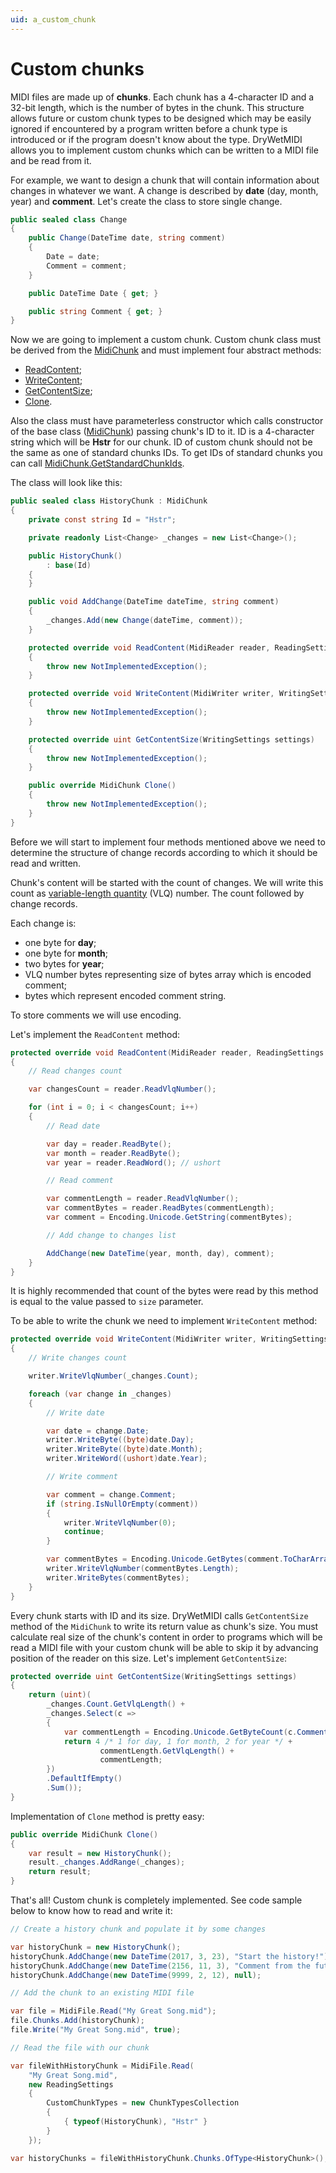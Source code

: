 ```yaml
---
uid: a_custom_chunk
---
```


# Custom chunks

MIDI files are made up of **chunks**. Each chunk has a 4-character ID and a 32-bit length, which is the number of bytes in the chunk. This structure allows future or custom chunk types to be designed which may be easily ignored if encountered by a program written before a chunk type is introduced or if the program doesn't know about the type. DryWetMIDI allows you to implement custom chunks which can be written to a MIDI file and be read from it.

For example, we want to design a chunk that will contain information about changes in whatever we want. A change is described by **date** (day, month, year) and **comment**. Let's create the class to store single change.

```csharp
public sealed class Change
{
    public Change(DateTime date, string comment)
    {
        Date = date;
        Comment = comment;
    }

    public DateTime Date { get; }

    public string Comment { get; }
}
```

Now we are going to implement a custom chunk. Custom chunk class must be derived from the [MidiChunk](xref:Melanchall.DryWetMidi.Core.MidiChunk) and must implement four abstract methods:

* [ReadContent](xref:Melanchall.DryWetMidi.Core.MidiChunk.ReadContent(Melanchall.DryWetMidi.Core.MidiReader,Melanchall.DryWetMidi.Core.ReadingSettings,System.UInt32));
* [WriteContent](xref:Melanchall.DryWetMidi.Core.MidiChunk.WriteContent(Melanchall.DryWetMidi.Core.MidiWriter,Melanchall.DryWetMidi.Core.WritingSettings));
* [GetContentSize](xref:Melanchall.DryWetMidi.Core.MidiChunk.GetContentSize(Melanchall.DryWetMidi.Core.WritingSettings));
* [Clone](xref:Melanchall.DryWetMidi.Core.MidiChunk.Clone).

Also the class must have parameterless constructor which calls constructor of the base class ([MidiChunk](xref:Melanchall.DryWetMidi.Core.MidiChunk)) passing chunk's ID to it. ID is a 4-character string which will be **Hstr** for our chunk. ID of custom chunk should not be the same as one of standard chunks IDs. To get IDs of standard chunks you can call [MidiChunk.GetStandardChunkIds](xref:Melanchall.DryWetMidi.Core.MidiChunk.GetStandardChunkIds).

The class will look like this:

```csharp
public sealed class HistoryChunk : MidiChunk
{
    private const string Id = "Hstr";

    private readonly List<Change> _changes = new List<Change>();

    public HistoryChunk()
        : base(Id)
    {
    }

    public void AddChange(DateTime dateTime, string comment)
    {
        _changes.Add(new Change(dateTime, comment));
    }

    protected override void ReadContent(MidiReader reader, ReadingSettings settings, uint size)
    {
        throw new NotImplementedException();
    }

    protected override void WriteContent(MidiWriter writer, WritingSettings settings)
    {
        throw new NotImplementedException();
    }

    protected override uint GetContentSize(WritingSettings settings)
    {
        throw new NotImplementedException();
    }

    public override MidiChunk Clone()
    {
        throw new NotImplementedException();
    }
}
```

Before we will start to implement four methods mentioned above we need to determine the structure of change records according to which it should be read and written.

Chunk's content will be started with the count of changes. We will write this count as [variable-length quantity](https://en.wikipedia.org/wiki/Variable-length_quantity) (VLQ) number. The count followed by change records.

Each change is:

* one byte for **day**;
* one byte for **month**;
* two bytes for **year**;
* VLQ number bytes representing size of bytes array which is encoded comment;
* bytes which represent encoded comment string.

To store comments we will use [](xref:System.Text.Encoding.Unicode?title=Encoding.Unicode) encoding.

Let's implement the `ReadContent` method:

```csharp
protected override void ReadContent(MidiReader reader, ReadingSettings settings, uint size)
{
    // Read changes count

    var changesCount = reader.ReadVlqNumber();

    for (int i = 0; i < changesCount; i++)
    {
        // Read date

        var day = reader.ReadByte();
        var month = reader.ReadByte();
        var year = reader.ReadWord(); // ushort

        // Read comment

        var commentLength = reader.ReadVlqNumber();
        var commentBytes = reader.ReadBytes(commentLength);
        var comment = Encoding.Unicode.GetString(commentBytes);

        // Add change to changes list

        AddChange(new DateTime(year, month, day), comment);
    }
}
```

It is highly recommended that count of the bytes were read by this method is equal to the value passed to `size` parameter.

To be able to write the chunk we need to implement `WriteContent` method:

```csharp
protected override void WriteContent(MidiWriter writer, WritingSettings settings)
{
    // Write changes count

    writer.WriteVlqNumber(_changes.Count);

    foreach (var change in _changes)
    {
        // Write date

        var date = change.Date;
        writer.WriteByte((byte)date.Day);
        writer.WriteByte((byte)date.Month);
        writer.WriteWord((ushort)date.Year);

        // Write comment

        var comment = change.Comment;
        if (string.IsNullOrEmpty(comment))
        {
            writer.WriteVlqNumber(0);
            continue;
        }

        var commentBytes = Encoding.Unicode.GetBytes(comment.ToCharArray());
        writer.WriteVlqNumber(commentBytes.Length);
        writer.WriteBytes(commentBytes);
    }
}
```

Every chunk starts with ID and its size. DryWetMIDI calls `GetContentSize` method of the `MidiChunk` to write its return value as chunk's size. You must calculate real size of the chunk's content in order to programs which will be read a MIDI file with your custom chunk will be able to skip it by advancing position of the reader on this size. Let's implement `GetContentSize`:

```csharp
protected override uint GetContentSize(WritingSettings settings)
{
    return (uint)(
        _changes.Count.GetVlqLength() +
        _changes.Select(c =>
        {
            var commentLength = Encoding.Unicode.GetByteCount(c.Comment.ToCharArray());
            return 4 /* 1 for day, 1 for month, 2 for year */ +
                    commentLength.GetVlqLength() +
                    commentLength;
        })
        .DefaultIfEmpty()
        .Sum());
}
```

Implementation of `Clone` method is pretty easy:

```csharp
public override MidiChunk Clone()
{
    var result = new HistoryChunk();
    result._changes.AddRange(_changes);
    return result;
}
```

That's all! Custom chunk is completely implemented. See code sample below to know how to read and write it:

```csharp
// Create a history chunk and populate it by some changes

var historyChunk = new HistoryChunk();
historyChunk.AddChange(new DateTime(2017, 3, 23), "Start the history!");
historyChunk.AddChange(new DateTime(2156, 11, 3), "Comment from the future.");
historyChunk.AddChange(new DateTime(9999, 2, 12), null);

// Add the chunk to an existing MIDI file

var file = MidiFile.Read("My Great Song.mid");
file.Chunks.Add(historyChunk);
file.Write("My Great Song.mid", true);

// Read the file with our chunk

var fileWithHistoryChunk = MidiFile.Read(
    "My Great Song.mid",
    new ReadingSettings
    {
        CustomChunkTypes = new ChunkTypesCollection
        {
            { typeof(HistoryChunk), "Hstr" }
        }
    });

var historyChunks = fileWithHistoryChunk.Chunks.OfType<HistoryChunk>();
```